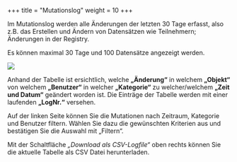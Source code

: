 +++
title = "Mutationslog"
weight = 10
+++



Im Mutationslog werden alle Änderungen der letzten 30 Tage erfasst, also z.B. das Erstellen und Ändern von Datensätzen wie Teilnehmern; 
Änderungen in der Registry. 

Es können maximal 30 Tage und 100 Datensätze angezeigt werden.

![](/img/admin_mutationslog.png?classes=shadow)

 Anhand der Tabelle ist ersichtlich, welche **„Änderung“** in welchem
**„Objekt“** von welchem **„Benutzer“** in welcher **„Kategorie“** zu
welcher/welchem **„Zeit und Datum“** geändert worden ist.
Die Einträge der Tabelle werden mit einer laufenden **„LogNr.“** versehen.

Auf der linken Seite können Sie die Mutationen nach Zeitraum, Kategorie und Benutzer filtern.
Wählen Sie dazu die gewünschten Kriterien aus und bestätigen Sie die Auswahl mit „Filtern“.

Mit der Schaltfläche *„Download als CSV-Logfile“* oben rechts können Sie die aktuelle Tabelle als CSV Datei herunterladen.

